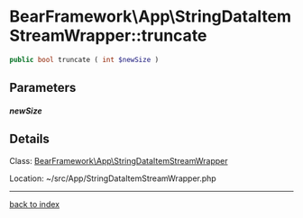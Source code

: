 # BearFramework\App\StringDataItemStreamWrapper::truncate

```php
public bool truncate ( int $newSize )
```

## Parameters

##### newSize

## Details

Class: [BearFramework\App\StringDataItemStreamWrapper](bearframework.app.stringdataitemstreamwrapper.class.md)

Location: ~/src/App/StringDataItemStreamWrapper.php

---

[back to index](index.md)

